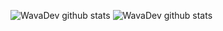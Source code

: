 ![WavaDev github stats](https://github-readme-stats.vercel.app/api?username=WavaDev&theme=tokyonight&show_icons=true&hide_border=true&count_private=true)
![WavaDev github stats](https://github-readme-stats.vercel.app/api/top-langs/?username=WavaDev&theme=tokyonight&show_icons=true&hide_border=true&layout=compact)
